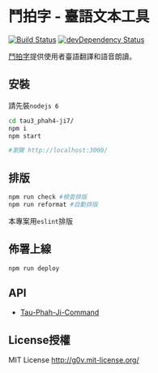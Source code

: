 # 鬥拍字 - 臺語文本工具
[![Build Status](https://travis-ci.org/i3thuan5/tau3_phah4-ji7.svg?branch=master)](https://travis-ci.org/sih4sing5hong5/tau3_phah4-ji7)
[![devDependency Status](https://david-dm.org/sih4sing5hong5/tau3_phah4-ji7/dev-status.svg)](https://david-dm.org/sih4sing5hong5/tau3_phah4-ji7#info=devDependencies)

[鬥拍字](http://xn--p8s96olm5c.xn--v0qr21b.xn--kpry57d)提供使用者臺語翻譯和語音朗讀。


## 安裝
請先裝`nodejs 6`
```bash
cd tau3_phah4-ji7/
npm i
npm start 

#瀏覽 http://localhost:3000/
```

## 排版
```bash
npm run check #檢查排版
npm run reformat #自動排版
```
本專案用`eslint`排版

## 佈署上線
`npm run deploy`


## API
* [Tau-Phah-Ji-Command](https://github.com/i3thuan5/TauPhahJi-Command)


## License授權
MIT License <http://g0v.mit-license.org/>

